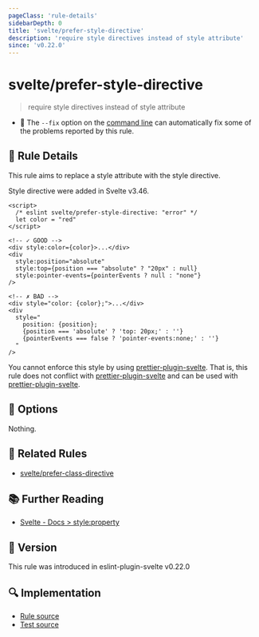 ```yaml
---
pageClass: 'rule-details'
sidebarDepth: 0
title: 'svelte/prefer-style-directive'
description: 'require style directives instead of style attribute'
since: 'v0.22.0'
---
```


# svelte/prefer-style-directive

> require style directives instead of style attribute

- :wrench: The `--fix` option on the [command line](https://eslint.org/docs/user-guide/command-line-interface#fixing-problems) can automatically fix some of the problems reported by this rule.

## :book: Rule Details

This rule aims to replace a style attribute with the style directive.

Style directive were added in Svelte v3.46.

<ESLintCodeBlock fix>

<!-- prettier-ignore-start -->

<!--eslint-skip-->

```svelte
<script>
  /* eslint svelte/prefer-style-directive: "error" */
  let color = "red"
</script>

<!-- ✓ GOOD -->
<div style:color={color}>...</div>
<div
  style:position="absolute"
  style:top={position === "absolute" ? "20px" : null}
  style:pointer-events={pointerEvents ? null : "none"}
/>

<!-- ✗ BAD -->
<div style="color: {color};">...</div>
<div
  style="
    position: {position};
    {position === 'absolute' ? 'top: 20px;' : ''}
    {pointerEvents === false ? 'pointer-events:none;' : ''}
  "
/>
```

<!-- prettier-ignore-end -->

</ESLintCodeBlock>

You cannot enforce this style by using [prettier-plugin-svelte]. That is, this rule does not conflict with [prettier-plugin-svelte] and can be used with [prettier-plugin-svelte].

[prettier-plugin-svelte]: https://github.com/sveltejs/prettier-plugin-svelte

## :wrench: Options

Nothing.

## :couple: Related Rules

- [svelte/prefer-class-directive]

[svelte/prefer-class-directive]: ./prefer-class-directive.md

## :books: Further Reading

- [Svelte - Docs > style:property](https://svelte.dev/docs#template-syntax-element-directives-style-property)

## :rocket: Version

This rule was introduced in eslint-plugin-svelte v0.22.0

## :mag: Implementation

- [Rule source](https://github.com/sveltejs/eslint-plugin-svelte/blob/main/src/rules/prefer-style-directive.ts)
- [Test source](https://github.com/sveltejs/eslint-plugin-svelte/blob/main/tests/src/rules/prefer-style-directive.ts)
